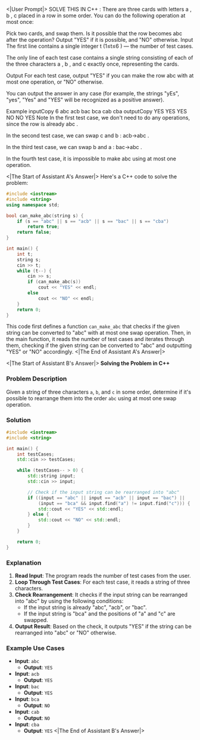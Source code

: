 <|User Prompt|>
SOLVE THIS IN C++ : There are three cards with letters a
, b
, c
 placed in a row in some order. You can do the following operation at most once:

Pick two cards, and swap them.
Is it possible that the row becomes abc
 after the operation? Output "YES" if it is possible, and "NO" otherwise.
Input
The first line contains a single integer t
 (1≤t≤6
) — the number of test cases.

The only line of each test case contains a single string consisting of each of the three characters a
, b
, and c
 exactly once, representing the cards.

Output
For each test case, output "YES" if you can make the row abc
 with at most one operation, or "NO" otherwise.

You can output the answer in any case (for example, the strings "yEs", "yes", "Yes" and "YES" will be recognized as a positive answer).

Example
inputCopy
6
abc
acb
bac
bca
cab
cba
outputCopy
YES
YES
YES
NO
NO
YES
Note
In the first test case, we don't need to do any operations, since the row is already abc
.

In the second test case, we can swap c
 and b
: acb→abc
.

In the third test case, we can swap b
 and a
: bac→abc
.

In the fourth test case, it is impossible to make abc
 using at most one operation.

<|The Start of Assistant A's Answer|>
Here's a C++ code to solve the problem:

```cpp
#include <iostream>
#include <string>
using namespace std;

bool can_make_abc(string s) {
    if (s == "abc" || s == "acb" || s == "bac" || s == "cba")
        return true;
    return false;
}

int main() {
    int t;
    string s;
    cin >> t;
    while (t--) {
        cin >> s;
        if (can_make_abc(s))
            cout << "YES" << endl;
        else
            cout << "NO" << endl;
    }
    return 0;
}
```

This code first defines a function `can_make_abc` that checks if the given string can be converted to "abc" with at most one swap operation. Then, in the main function, it reads the number of test cases and iterates through them, checking if the given string can be converted to "abc" and outputting "YES" or "NO" accordingly.
<|The End of Assistant A's Answer|>

<|The Start of Assistant B's Answer|>
**Solving the Problem in C++**

### Problem Description

Given a string of three characters `a`, `b`, and `c` in some order, determine if it's possible to rearrange them into the order `abc` using at most one swap operation.

### Solution

```cpp
#include <iostream>
#include <string>

int main() {
    int testCases;
    std::cin >> testCases;

    while (testCases-- > 0) {
        std::string input;
        std::cin >> input;

        // Check if the input string can be rearranged into "abc"
        if ((input == "abc" || input == "acb" || input == "bac") ||
            (input == "bca" && input.find("a") != input.find("c"))) {
            std::cout << "YES" << std::endl;
        } else {
            std::cout << "NO" << std::endl;
        }
    }

    return 0;
}
```

### Explanation

1. **Read Input**: The program reads the number of test cases from the user.
2. **Loop Through Test Cases**: For each test case, it reads a string of three characters.
3. **Check Rearrangement**: It checks if the input string can be rearranged into "abc" by using the following conditions:
   - If the input string is already "abc", "acb", or "bac".
   - If the input string is "bca" and the positions of "a" and "c" are swapped.
4. **Output Result**: Based on the check, it outputs "YES" if the string can be rearranged into "abc" or "NO" otherwise.

### Example Use Cases

- **Input**: `abc`
  - **Output**: `YES`
- **Input**: `acb`
  - **Output**: `YES`
- **Input**: `bac`
  - **Output**: `YES`
- **Input**: `bca`
  - **Output**: `NO`
- **Input**: `cab`
  - **Output**: `NO`
- **Input**: `cba`
  - **Output**: `YES`
<|The End of Assistant B's Answer|>